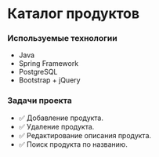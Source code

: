 # Каталог продуктов

### Используемые технологии

- Java
- Spring Framework
- PostgreSQL
- Bootstrap + jQuery

### Задачи проекта

- :white_check_mark: Добавление продукта.
- :white_check_mark: Удаление продукта.
- :white_check_mark: Редактирование описания продукта.
- :white_check_mark: Поиск продукта по названию.


